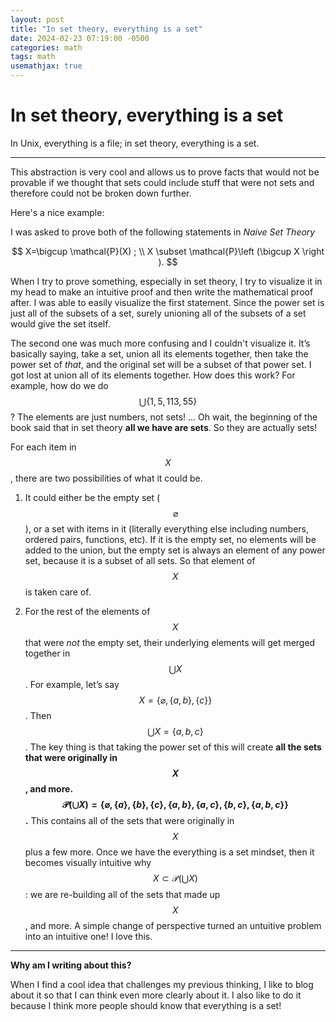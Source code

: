 ```yaml
---
layout: post
title: "In set theory, everything is a set"
date: 2024-02-23 07:19:00 -0500
categories: math
tags: math
usemathjax: true
---
```


# In set theory, everything is a set

In Unix, everything is a file; in set theory, everything is a set.

---

This abstraction is very cool and allows us to prove facts that would not be provable if we thought that sets could include stuff that were not sets and therefore could not be broken down further.

Here's a nice example:

I was asked to prove both of the following statements in *Naive Set Theory*

$$
X=\bigcup \mathcal{P}(X) ;
\\
X \subset \mathcal{P}\left (\bigcup X \right ).
$$

When I try to prove something, especially in set theory, I try to visualize it in my head to make an intuitive proof and then write the mathematical proof after. I was able to easily visualize the first statement. Since the power set is just all of the subsets of a set, surely unioning all of the subsets of a set would give the set itself. 

The second one was much more confusing and I couldn't visualize it. It’s basically saying, take a set, union all its elements together, then take the power set of *that*, and the original set will be a subset of that power set. I got lost at union all of its elements together. How does this work? For example, how do we do  $$\bigcup \{ 1, 5, 113, 55 \}$$ ? The elements are just numbers, not sets! … Oh wait, the beginning of the book said that in set theory **all we have are sets**. So they are actually sets!

For each item in $$X$$, there are two possibilities of what it could be.

1) It could either be the empty set ($$\varnothing$$), or a set with items in it (literally everything else including numbers, ordered pairs, functions, etc). If it is the empty set, no elements will be added to the union, but the empty set is always an element of any power set, because it is a subset of all sets. So that element of $$X$$ is taken care of. 

2) For the rest of the elements of $$X$$ that were *not* the empty set, their underlying elements will get merged together in $$\bigcup X$$. For example, let’s say $$X = \{ \varnothing, \{a,b \}, \{ c\} \}$$. Then $$\bigcup X = \{a,b,c\}$$. The key thing is that taking the power set of this will create **all the sets that were originally in $$X$$, and more. $$\mathcal{P} \left ( \bigcup X \right ) = \{\varnothing, \{a\}, \{b\}, \{c\}, \{a,b\}, \{a,c\},\{b,c\},  \{a,b,c\}\}$$.** This contains all of the sets that were originally in $$X$$ plus a few more. Once we have the everything is a set mindset, then it becomes visually intuitive why $$X \subset \mathcal{P} \left ( \bigcup X\right )$$: we are re-building all of the sets that made up $$X$$, and more. A simple change of perspective turned an untuitive problem into an intuitive one! I love this.

---

**Why am I writing about this?**

When I find a cool idea that challenges my previous thinking, I like to blog about it so that I can think even more clearly about it. I also like to do it because I think more people should know that everything is a set!